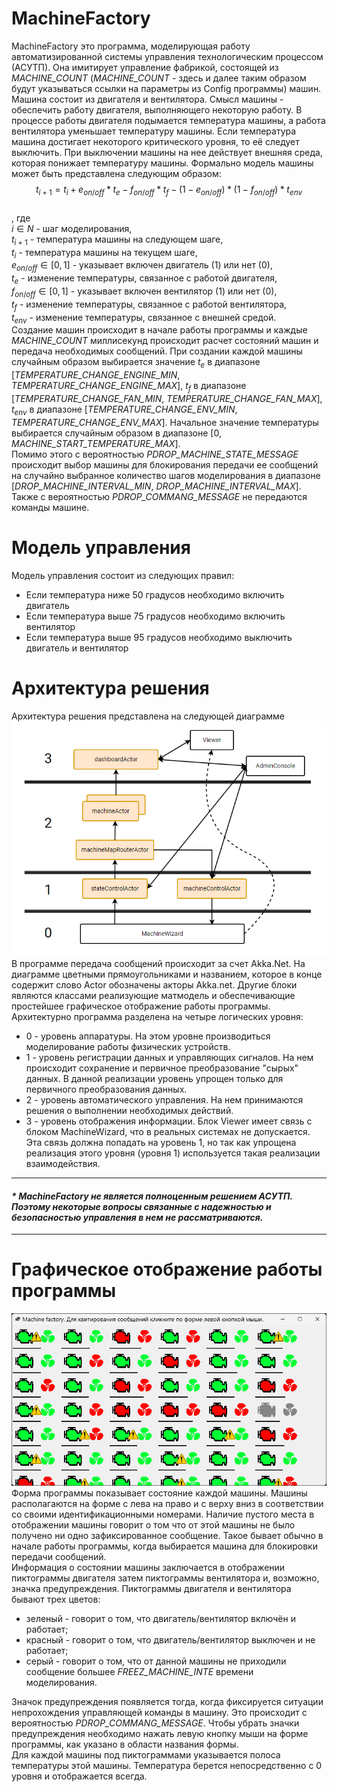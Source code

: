 # MachineFactory  
MachineFactory это программа, моделирующая работу автоматизированной системы управления технологическим процессом (АСУТП). Она имитирует управление фабрикой, состоящей из _MACHINE_COUNT_ (_MACHINE_COUNT_ - здесь и далее таким образом будут указываться ссылки на параметры из Config программы) машин.  
Машина состоит из двигателя и вентилятора. Смысл машины - обеспечить работу двигателя, выполняющего некоторую работу. В процессе работы двигателя подымается температура машины, а работа вентилятора уменьшает температуру машины. Если температура машина достигает некоторого критического уровня, то её следует выключить. При выключении машины на нее действует внешняя среда, которая понижает температуру машины. Формально модель машины может быть представлена следующим образом:  
$$t_{i+1} = t_i + e_{on/off} * t_e - f_{on/off} * t_f - (1 - e_{on/off} ) * (1 - f_{on/off} ) * t_{env}$$   
, где   
$i {\in} N$ - шаг моделирования,  
$t_{i+1}$ - температура машины на следующем шаге,  
$t_i$ - температура машины на текущем шаге,  
$e_{on/off} {\in} [0,1]$ - указывает включен двигатель (1) или нет (0),  
$t_e$ - изменение температуры, связанное с работой двигателя,  
$f_{on/off} {\in} [0,1]$ - указывает включен вентилятор (1) или нет (0),  
$t_f$ - изменение температуры, связанное с работой вентилятора,  
$t_{env}$ - изменение температуры, связанное с внешней средой.  
Создание машин происходит в начале работы программы и каждые _MACHINE_COUNT_ миллисекунд происходит расчет состояний машин и передача необходимых сообщений. При создании каждой машины случайным образом выбирается значение $t_e$ в диапазоне [_TEMPERATURE_CHANGE_ENGINE_MIN_, _TEMPERATURE_CHANGE_ENGINE_MAX_], $t_f$ в диапазоне [_TEMPERATURE_CHANGE_FAN_MIN_, _TEMPERATURE_CHANGE_FAN_MAX_], $t_{env}$ в диапазоне [_TEMPERATURE_CHANGE_ENV_MIN_, _TEMPERATURE_CHANGE_ENV_MAX_]. Начальное значение температуры выбирается случайным образом в диапазоне [0, _MACHINE_START_TEMPERATURE_MAX_].  
Помимо этого с вероятностью _PDROP_MACHINE_STATE_MESSAGE_ происходит выбор машины для блокирования передачи ее сообщений на случайно выбранное количество шагов моделирования в диапазоне  [_DROP_MACHINE_INTERVAL_MIN_, _DROP_MACHINE_INTERVAL_MAX_]. Также с вероятностью _PDROP_COMMANG_MESSAGE_ не передаются команды машине.  
  
# Модель управления  
Модель управления состоит из следующих правил:  
- Если температура ниже 50 градусов необходимо включить двигатель
- Если температура выше 75 градусов необходимо включить вентилятор
- Если температура выше 95 градусов необходимо выключить двигатель и вентилятор

# Архитектура решения  
Архитектура решения представлена на следующей диаграмме  
![diagram](image/diagr1.png)  
В программе передача сообщений происходит за счет Akka.Net. На диаграмме цветными прямоугольниками и названием, которое в конце содержит слово Actor обозначены акторы Akka.net. Другие блоки являются классами реализующие матмодель и обеспечивающие простейшее графическое отображение работы программы.  
Архитектурно программа разделена на четыре логических уровня:
- 0 - уровень аппаратуры. На этом уровне производиться моделирование работы физических устройств.
- 1 - уровень регистрации данных и управляющих сигналов. На нем происходит сохранение и первичное преобразование "сырых" данных. В данной реализации уровень упрощен только для первичного преобразования данных.
- 2 - уровень автоматического управления. На нем принимаются решения о выполнении необходимых действий.
- 3 - уровень отображения информации. Блок Viewer имеет связь с блоком MachineWizard, что в реальных системах не допускается. Эта связь должна попадать на уровень 1, но так как упрощена реализация этого уровня (уровня 1) используется такая  реализации взаимодействия.  
---
#### _* MachineFactory не является полноценным решением АСУТП. Поэтому некоторые вопросы связанные с надежностью и безопасностью управления в нем не рассматриваются._  
---  
# Графическое отображение работы программы  
![Prg](./image/prg.png)  
Форма программы показывает состояние каждой машины. Машины располагаются на форме с лева на право и с верху вниз в соответствии со своими идентификационными номерами. Наличие пустого места в отображении машины говорит о том что от этой машины не было получено ни одно зафиксированное сообщение. Такое бывает обычно в начале работы программы, когда выбирается машина для блокировки передачи сообщений.  
Информация о состоянии машины заключается в отображении пиктограммы двигателя затем пиктограммы вентилятора и, возможно, значка предупреждения. Пиктограммы двигателя и вентилятора бывают трех цветов:
- зеленый - говорит о том, что двигатель/вентилятор включён и работает;
- красный - говорит о том, что двигатель/вентилятор выключен и не работает;
- серый - говорит о том, что от данной машины не приходили сообщение большее _FREEZ_MACHINE_INTE_ времени моделирования.  

Значок предупреждения появляется тогда, когда фиксируется ситуации непрохождения управляющей команды в машину. Это происходит с вероятностью _PDROP_COMMANG_MESSAGE_. Чтобы убрать значки предупреждения необходимо нажать левую кнопку мыши на форме программы, как указано в области названия формы.  
Для каждой машины под пиктограммами указывается полоса температуры этой машины. Температура берется непосредственно с 0 уровня и отображается всегда. 

